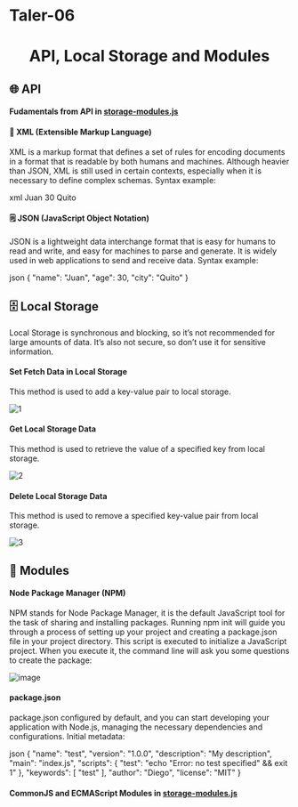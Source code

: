 # Taler-06
<h1 align="center">API, Local Storage and Modules</h1>

## 🌐 API

#### Fudamentals from API in [storage-modules.js](./storage-modules.js)

#### 📄 XML (Extensible Markup Language)

XML is a markup format that defines a set of rules for encoding documents in a format that is readable by both humans and machines. Although heavier than JSON, XML is still used in certain contexts, especially when it is necessary to define complex schemas. Syntax example:

xml
<person>
  <name>Juan</name>
  <age>30</age>
  <city>Quito</city>
</person>


#### 🗒 JSON (JavaScript Object Notation)


JSON is a lightweight data interchange format that is easy for humans to read and write, and easy for machines to parse and generate. It is widely used in web applications to send and receive data. Syntax example:

json
{
  "name": "Juan",
  "age": 30,
  "city": "Quito"
}


## 🗄 Local Storage

Local Storage is synchronous and blocking, so it’s not recommended for large amounts of data. It’s also not secure, so don’t use it for sensitive information.

#### Set Fetch Data in Local Storage

This method is used to add a key-value pair to local storage.

![1](https://github.com/JohnMata0427/Laboratorio-06/assets/150484680/82752625-c43e-4d83-b55e-76a91b649ea0)

#### Get Local Storage Data

This method is used to retrieve the value of a specified key from local storage.

![2](https://github.com/JohnMata0427/Laboratorio-06/assets/150484680/689a10cd-1e86-4bc3-9443-9efaf3e2b21b)

#### Delete Local Storage Data

This method is used to remove a specified key-value pair from local storage.

![3](https://github.com/JohnMata0427/Laboratorio-06/assets/150484680/2b93e85d-550c-4b72-a221-f17ef49a647b)

## 📂 Modules

#### Node Package Manager (NPM)

NPM stands for Node Package Manager, it is the default JavaScript tool for the task of sharing and installing packages.
Running npm init will guide you through a process of setting up your project and creating a package.json file in your project directory.
This script is executed to initialize a JavaScript project. When you execute it, the command line will ask you some questions to create the package:

![image](https://github.com/JohnMata0427/Laboratorio-06/assets/150484680/539efe10-4454-4120-9acc-b15a44998914)

#### package.json

package.json configured by default, and you can start developing your application with Node.js, managing the necessary dependencies and configurations.
Initial metadata:

json
{
  "name": "test",
  "version": "1.0.0",
  "description": "My description",
  "main": "index.js",
  "scripts": {
    "test": "echo \"Error: no test specified\" && exit 1"
  },
  "keywords": [
    "test"
  ],
  "author": "Diego",
  "license": "MIT"
}


#### CommonJS and ECMAScript Modules in [storage-modules.js](./storage-modules.js)
